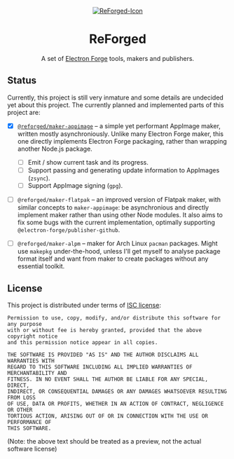 <div align="center">

[![ReForged-Icon](https://user-images.githubusercontent.com/57194920/216467704-7c58cf06-ad8d-43ce-ac5f-61c4a06c4d57.png)](https://github.com/SpacingBat3/ReForged#readme)

# ReForged

A set of [Electron Forge][forge] tools, makers and publishers.

</div>

## Status

Currently, this project is still very inmature and some details are undecided
yet about this project. The currently planned and implemented parts of this
project are:

- [X] [`@reforged/maker-appimage`][maker1] – a simple yet performant AppImage
  maker, written mostly asynchroniously. Unlike many Electron Forge maker, this
  one directly implements Electron Forge packaging, rather than wrapping another
  Node.js package.

  - [ ] Emit / show current task and its progress.
  - [ ] Support passing and generating update information to AppImages (`zsync`).
  - [ ] Support AppImage signing (`gpg`).

- [ ] `@reforged/maker-flatpak` – an improved version of Flatpak maker, with
  similar concepts to `maker-appimage`: be asynchronious and directly implement
  maker rather than using other Node modules. It also aims to fix some bugs with
  the current implementation, optimally supporting
  `@electron-forge/publisher-github`.

- [ ] `@reforged/maker-alpm` – maker for Arch Linux `pacman` packages. Might use
  `makepkg` under-the-hood, unless I'll get myself to analyse package format
  itself and want from maker to create packages without any essential toolkit.

## License

This project is distributed under terms of [ISC license](./LICENSE):

    Permission to use, copy, modify, and/or distribute this software for any purpose
    with or without fee is hereby granted, provided that the above copyright notice
    and this permission notice appear in all copies.

    THE SOFTWARE IS PROVIDED "AS IS" AND THE AUTHOR DISCLAIMS ALL WARRANTIES WITH
    REGARD TO THIS SOFTWARE INCLUDING ALL IMPLIED WARRANTIES OF MERCHANTABILITY AND
    FITNESS. IN NO EVENT SHALL THE AUTHOR BE LIABLE FOR ANY SPECIAL, DIRECT,
    INDIRECT, OR CONSEQUENTIAL DAMAGES OR ANY DAMAGES WHATSOEVER RESULTING FROM LOSS
    OF USE, DATA OR PROFITS, WHETHER IN AN ACTION OF CONTRACT, NEGLIGENCE OR OTHER
    TORTIOUS ACTION, ARISING OUT OF OR IN CONNECTION WITH THE USE OR PERFORMANCE OF
    THIS SOFTWARE.

(Note: the above text should be treated as a preview, not the actual software license)

[forge]: https://github.com/electron/forge
[maker1]: https://www.npmjs.com/package/@reforged/maker-appimage
